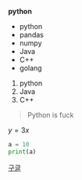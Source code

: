 **python**
 - python
  - pandas
  - numpy
 - Java
 - C++
 - golang
 
 1. python
 2. Java
 3. C++
 
> Python is fuck

$y = 3x$

```python
a = 10
print(a)
```




[구글](http://www.google.com)

